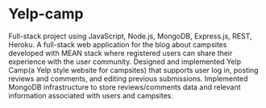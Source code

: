 # Yelp-camp
Full-stack project using JavaScript, Node.js, MongoDB, Express.js, REST, Heroku.
A full-stack web application for the blog about campsites developed with MEAN stack where registered users can share their experience with the user community.
Designed and implemented Yelp Camp(a Yelp style website for campsites) that supports user log in, posting reviews and comments, and editing previous submissions.
Implemented MongoDB infrastructure to store reviews/comments data and relevant information associated with users and campsites.
